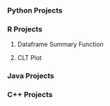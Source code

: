 ### **Python Projects**


### **R Projects**

1. Dataframe Summary Function

2. CLT Plot


### **Java Projects**

### **C++ Projects**
